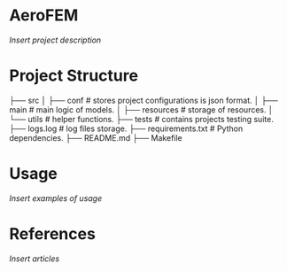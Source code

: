 # AeroFEM

*Insert project description*

# Project Structure

├── src
│   ├── conf           # stores project configurations is json format.
│   ├── main           # main logic of models.
│   ├── resources      # storage of resources.
│   └── utils          # helper functions.
├── tests              # contains projects testing suite.
├── logs.log           # log files storage.
├── requirements.txt   # Python dependencies.
├── README.md
├── Makefile           

# Usage

*Insert examples of usage*

# References

*Insert articles*
